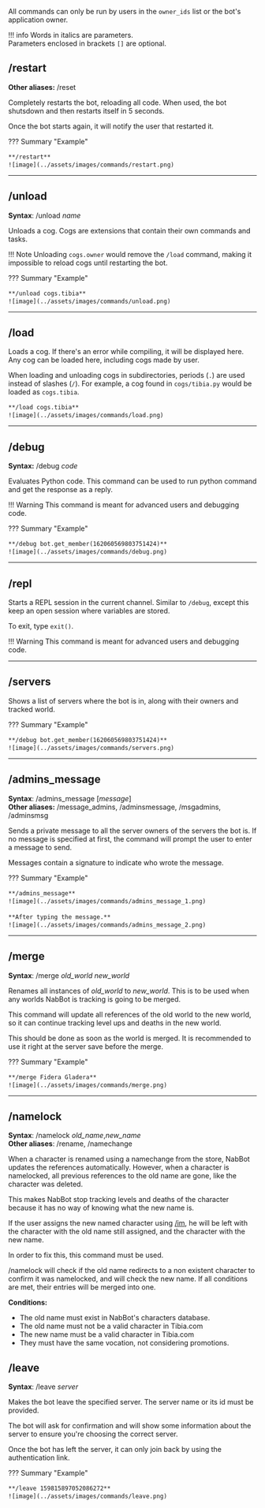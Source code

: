 All commands can only be run by users in the `owner_ids` list or the bot's application owner.

!!! info
    Words in italics are parameters.  
    Parameters enclosed in brackets `[]` are optional.

## /restart
**Other aliases:** /reset

Completely restarts the bot, reloading all code. When used, the bot shutsdown and then restarts itself in 5 seconds.

Once the bot starts again, it will notify the user that restarted it.

??? Summary "Example"

    **/restart**  
    ![image](../assets/images/commands/restart.png)

----

## /unload
**Syntax**: /unload *name*

Unloads a cog. Cogs are extensions that contain their own commands and tasks.

!!! Note
    Unloading `cogs.owner` would remove the `/load` command, making it impossible to reload cogs until restarting the bot.

??? Summary "Example"

    **/unload cogs.tibia**  
    ![image](../assets/images/commands/unload.png)

----


## /load

Loads a cog. If there's an error while compiling, it will be displayed here.
Any cog can be loaded here, including cogs made by user.

When loading and unloading cogs in subdirectories, periods (`.`) are used instead of slashes (`/`).
For example, a cog found in `cogs/tibia.py` would be loaded as `cogs.tibia`.



    **/load cogs.tibia**  
    ![image](../assets/images/commands/load.png)

----

## /debug
**Syntax:** /debug *code*

Evaluates Python code. This command can be used to run python command and get the response as a reply.

!!! Warning
    This command is meant for advanced users and debugging code.

??? Summary "Example"

    **/debug bot.get_member(162060569803751424)**  
    ![image](../assets/images/commands/debug.png)

----

## /repl

Starts a REPL session in the current channel.
Similar to `/debug`, except this keep an open session where variables are stored.

To exit, type ``exit()``.

!!! Warning
    This command is meant for advanced users and debugging code.

----

## /servers

Shows a list of servers where the bot is in, along with their owners and tracked world.

??? Summary "Example"

    **/debug bot.get_member(162060569803751424)**  
    ![image](../assets/images/commands/servers.png)

----

## /admins_message
**Syntax**: /admins_message [*message*]  
**Other aliases:** /message_admins, /adminsmessage, /msgadmins, /adminsmsg

Sends a private message to all the server owners of the servers the bot is.
If no message is specified at first, the command will prompt the user to enter a message to send.

Messages contain a signature to indicate who wrote the message.
    
??? Summary "Example"

    **/admins_message**  
    ![image](../assets/images/commands/admins_message_1.png)
    
    **After typing the message.**  
    ![image](../assets/images/commands/admins_message_2.png)

----

## /merge
**Syntax**: /merge *old_world new_world*

Renames all instances of *old_world* to *new_world*. This is to be used when any worlds NabBot is tracking is going to be merged.

This command will update all references of the old world to the new world, so it can continue tracking level ups and deaths in the new world.

This should be done as soon as the world is merged. It is recommended to use it right at the server save before the merge.

??? Summary "Example"

    **/merge Fidera Gladera**  
    ![image](../assets/images/commands/merge.png)
    
----

## /namelock
**Syntax**: /namelock *old_name*,*new_name*  
**Other aliases**: /rename, /namechange

When a character is renamed using a namechange from the store, NabBot updates the references automatically.
However, when a character is namelocked, all previous references to the old name are gone, like the character was deleted.

This makes NabBot stop tracking levels and deaths of the character because it has no way of knowing what the new name is.

If the user assigns the new named character using [/im](tracking.md#im), he will be left with the character with the old name still assigned, and the character with the new name.

In order to fix this, this command must be used.

/namelock will check if the old name redirects to a non existent character to confirm it was namelocked, and will check the new name.
If all conditions are met, their entries will be merged into one.

**Conditions:**

- The old name must exist in NabBot's characters database.
- The old name must not be a valid character in Tibia.com
- The new name must be a valid character in Tibia.com
- They must have the same vocation, not considering promotions.

## /leave
**Syntax**: /leave *server*

Makes the bot leave the specified server. The server name or its id must be provided.

The bot will ask for confirmation and will show some information about the server to ensure you're choosing the correct server.

Once the bot has left the server, it can only join back by using the authentication link.

??? Summary "Example"

    **/leave 159815897052086272**  
    ![image](../assets/images/commands/leave.png)
    
